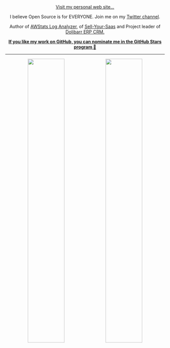 <!--
**eldy/eldy** is a ✨ _special_ ✨ repository because its `README.md` (this file) appears on your GitHub profile.

Here are some ideas to get you started:

- 🔭 I’m currently working on ...
- 🌱 I’m currently learning ...
- 👯 I’m looking to collaborate on ...
- 🤔 I’m looking for help with ...
- 💬 Ask me about ...
- 📫 How to reach me: ...
- 😄 Pronouns: ...
- ⚡ Fun fact: ...
-->

<center>
<a href="https://www.destailleur.fr" target="_blank">
<!--<img src="https://github.com/EddieHubCommunity/Branding/raw/main/community/Eddie_banner_GIF.gif" />-->
Visit my personal web site...
</a>
</center>
<p align="center">I believe Open Source is for EVERYONE. Join me on my <a href="https://twitter.com/eldy10">Twitter channel</a>.</p>

<p align="center">Author of <a href="https://github.com.com/eldy/awstats">AWStats Log Analyzer</a>, of <a href="https://github.com.com/eldy/awstats">Sell-Your-Saas</a> and Project leader of <a href="www.dolibarr.org">Dolibarr ERP CRM.</p>
  
<p align="center"><b>If you like my work on GitHub, you can nominate me in the <a href="https://stars.github.com/profiles"> GitHub Stars program 🌟</a></b></p>


---

<p align="center">
  <img width="48%" src="https://github-readme-stats.vercel.app/api?username=eldy&show_icons=true&theme=tokyonight" />
  <img width="48%" src="https://github-readme-streak-stats.herokuapp.com/?user=eldy&theme=tokyonight" />
</p>
